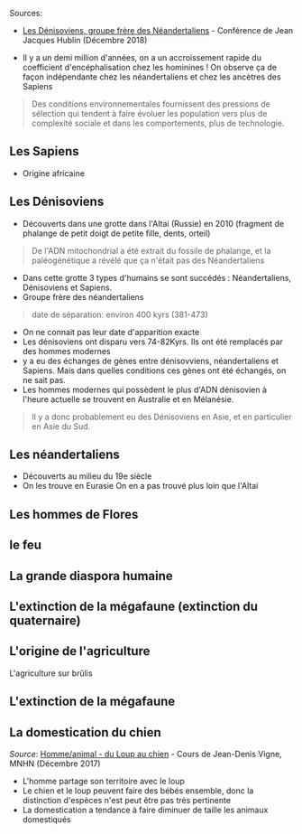 
Sources:

- [Les Dénisoviens, groupe frère des Néandertaliens](https://youtu.be/GOnyegD7dvw?list=WL) - Conférence de Jean Jacques Hublin (Décembre 2018)

- Il y a un demi million d'années, on a un accroissement rapide du coefficient d'encéphalisation chez les hominines ! On observe ça de façon indépendante chez les néandertaliens et chez les ancètres des Sapiens
> Des conditions environnementales fournissent des pressions de sélection qui tendent à faire évoluer les population vers plus de complexité sociale et dans les comportements, plus de technologie.

## Les Sapiens

- Origine africaine

## Les Dénisoviens

- Découverts dans une grotte dans l'Altai (Russie) en 2010 (fragment de phalange de petit doigt de petite fille, dents, orteil)
> De l'ADN mitochondrial a été extrait du fossile de phalange, et la paléogénétique a révélé que ça n'était pas des Néandertaliens
- Dans cette grotte 3 types d'humains se sont succédés : Néandertaliens, Dénisoviens et Sapiens.
- Groupe frère des néandertaliens 
> date de séparation: environ 400 kyrs (381-473)
- On ne connait pas leur date d'apparition exacte
- Les dénisoviens ont disparu vers 74-82Kyrs. Ils ont été remplacés par des hommes modernes
- y a eu des échanges de gènes entre dénisovviens, néandertaliens et Sapiens. Mais dans quelles conditions ces gènes ont été échangés, on ne sait pas. 
- Les hommes modernes qui possèdent le plus d'ADN dénisovien à l'heure actuelle se trouvent en Australie et en Mélanésie.
> Il y a donc probablement eu des Dénisoviens en Asie, et en particulier en Asie du Sud.

## Les néandertaliens

- Découverts au milieu du 19e siècle
- On les trouve en Eurasie
On en a pas trouvé plus loin que l'Altai

## Les hommes de Flores

## le feu

## La grande diaspora humaine

## L'extinction de la mégafaune (extinction du quaternaire)

## L'origine de l'agriculture

L'agriculture sur brûlis

## L'extinction de la mégafaune

## La domestication du chien

*Source*: [Homme/animal - du Loup au chien](https://youtu.be/uQLFY4Z5g4s) - Cours de Jean-Denis Vigne, MNHN (Décembre 2017)

- L'homme partage son territoire avec le loup
- Le chien et le loup peuvent faire des bébés ensemble, donc la distinction d'espèces n'est peut être pas très pertinente
- La domestication a tendance à faire diminuer de taille les animaux domestiqués 
